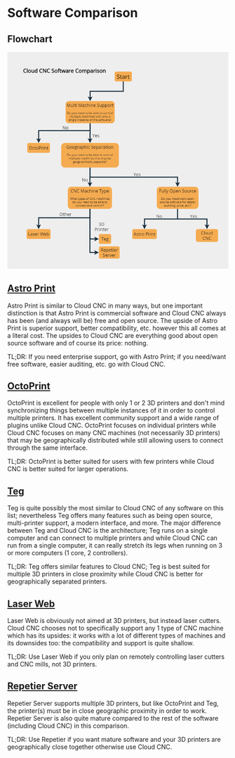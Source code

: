 # Software Comparison

## Flowchart
![Comparison Flowchart](./assets/comparison-flowchart.png)

## [Astro Print](https://astroprint.com)
Astro Print is similar to Cloud CNC in many ways, but one important distinction is that Astro Print is commercial software and Cloud CNC always has been (and always will be) free and open source. The upside of Astro Print is superior support, better compatibility, etc. however this all comes at a literal cost. The upsides to Cloud CNC are everything good about open source software and of course its price: nothing.

TL;DR: If you need enterprise support, go with Astro Print; if you need/want free software, easier auditing, etc. go with Cloud CNC.

## [OctoPrint](https://octoprint.org)
OctoPrint is excellent for people with only 1 or 2 3D printers and don't mind synchronizing things between multiple instances of it in order to control multiple printers. It has excellent community support and a wide range of plugins unlike Cloud CNC. OctoPrint focuses on individual printers while Cloud CNC focuses on many CNC machines (not necessarily 3D printers) that may be geographically distributed while still allowing users to connect through the same interface.

TL;DR: OctoPrint is better suited for users with few printers while Cloud CNC is better suited for larger operations.

## [Teg](https://tegh.io)
Teg is quite possibly the most similar to Cloud CNC of any software on this list; nevertheless Teg offers many features such as being open source, multi-printer support, a modern interface, and more. The major difference between Teg and Cloud CNC is the architecture; Teg runs on a single computer and can connect to multiple printers and while Cloud CNC can run from a single computer, it can really stretch its legs when running on 3 or more computers (1 core, 2 controllers).

TL;DR: Teg offers similar features to Cloud CNC; Teg is best suited for multiple 3D printers in close proximity while Cloud CNC is better for geographically separated printers.

## [Laser Web](https://laserweb.yurl.ch)
Laser Web is obviously not aimed at 3D printers, but instead laser cutters. Cloud CNC chooses not to specifically support any 1 type of CNC machine which has its upsides: it works with a lot of different types of machines and its downsides too: the compatibility and support is quite shallow.

TL;DR: Use Laser Web if you only plan on remotely controlling laser cutters and CNC mills, not 3D printers.

## [Repetier Server](https://www.repetier-server.com)
Repetier Server supports multiple 3D printers, but like OctoPrint and Teg, the printer(s) must be in close geographic proximity in order to work. Repetier Server is also quite mature compared to the rest of the software (including Cloud CNC) in this comparison.

TL;DR: Use Repetier if you want mature software and your 3D printers are geographically close together otherwise use Cloud CNC.
